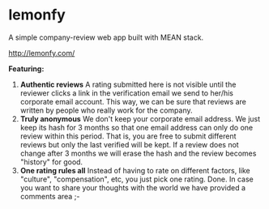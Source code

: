 lemonfy
==========

A simple company-review web app built with MEAN stack.

http://lemonfy.com/

**Featuring:**

1. **Authentic reviews**
A rating submitted here is not visible until the reviewer clicks a link in the verification email we send to her/his corporate email account. This way, we can be sure that reviews are written by people who really work for the company.
2. **Truly anonymous**
We don't keep your corporate email address. We just keep its hash for 3 months so that one email address can only do one review within this period. That is, you are free to submit different reviews but only the last verified will be kept. If a review does not change after 3 months we will erase the hash and the review becomes "history" for good.
3. **One rating rules all**
Instead of having to rate on different factors, like "culture", "compensation", etc, you just pick one rating. Done. In case you want to share your thoughts with the world we have provided a comments area ;-
